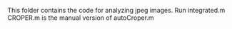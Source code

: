 This folder contains the code for analyzing jpeg images. Run integrated.m
CROPER.m is the manual version of autoCroper.m
